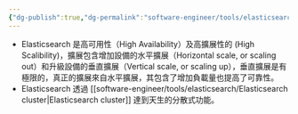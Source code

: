 ```yaml
---
{"dg-publish":true,"dg-permalink":"software-engineer/tools/elasticsearch/Elasticsearch","permalink":"/software-engineer/tools/elasticsearch/Elasticsearch/","title":"Elasticsearch"}
---
```


- Elasticsearch 是高可用性（High Availability）及高擴展性的 (High Scalibility)，擴展包含增加設備的水平擴展（Horizontal scale, or scaling out）和升級設備的垂直擴展（Vertical scale, or scaling up），垂直擴展是有極限的，真正的擴展來自水平擴展，其包含了增加負載量也提高了可靠性。
- Elasticsearch 透過 [[software-engineer/tools/elasticsearch/Elasticsearch cluster\|Elasticsearch cluster]] 達到天生的分散式功能。